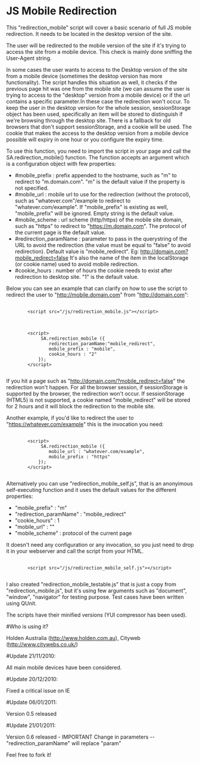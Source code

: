 # JS Mobile Redirection

This "redirection_mobile" script will cover a basic scenario of full JS mobile redirection. 
It needs to be located in the desktop version of the site.

The user will be redirected to the mobile version of the site if it's trying to access the site from a mobile device. This check is mainly done sniffing the User-Agent string. 
	 
In some cases the user wants to access to the Desktop version of the site from a mobile device (sometimes the desktop version has more functionality). The script handles this situation as well, it checks if the previous page hit was one from the mobile site (we can assume the user is trying to access to the "desktop" version from a mobile device) or if the url contains a specific parameter.In these case the redirection won't occur. 
To keep the user in the desktop version for the whole session, sessionStorage object has been used, specifically an item will be stored to distinguish if we're browsing through the desktop site. 
There is a fallback for old browsers that don't support sessionStorage, and a cookie will be used. The cookie that makes the access to the desktop version from a mobile device possible will expiry in one hour or you configure the expiry time.

To use this function, you need to import the script in your page and call the SA.redirection_mobile() function. The function accepts an argument which is a configuration object with few properties:

- #mobile_prefix : prefix appended to the hostname, such as "m" to redirect to "m.domain.com". "m" is the default value if the property is not specified.
- #mobile_url : mobile url to use for the redirection (without the protocol), such as "whatever.com"/example to redirect to "whatever.com/example". If "mobile_prefix" is existing as well, "mobile_prefix" will be ignored. Empty string is the default value.
- #mobile_scheme : url scheme (http/https) of the mobile site domain, such as "https" to redirect to "https://m.domain.com". The protocol of the current page is the default value.
- #redirection_paramName : parameter to pass in the querystring of the URL to avoid the redirection (the value must be equal to "false" to avoid redirection). Default value is "mobile_redirect". 		 Eg: http://domain.com?mobile_redirect=false
It's also the name of the item in the localStorage (or cookie name) used to avoid mobile redirection. 
- #cookie_hours : number of hours the cookie needs to exist after redirection to desktop site. "1" is the default value.

Below you can see an example that can clarify on how to use the script to redirect the user to "http://mobile.domain.com" from "http://domain.com":

<pre>
	<code>
		&lt;script src="/js/redirection_mobile.js"&gt;&lt;/script&gt;
	</code>
</pre>
<pre>
	<code>
		&lt;script&gt;
			 SA.redirection_mobile ({
				redirection_paramName:"mobile_redirect",
				mobile_prefix : "mobile",
				cookie_hours : "2" 
			});
		&lt;/script&gt;
	</code>
</pre>

If you hit a page such as "http://domain.com/?mobile_redirect=false" the redirection won't happen.  For all the browser session, if sessionStorage is supported by the browser, the redirection won't occur. If sessionStorage (HTML5) is not supported, a cookie named "mobile_redirect" will be stored for 2 hours and it will block the redirection to the mobile site.

Another example, if you'd like to redirect the user to "https://whatever.com/example" this is the invocation you need:

<pre>
	<code>
		&lt;script&gt;
			 SA.redirection_mobile ({
				mobile_url : "whatever.com/example",
				mobile_prefix : "https"
			});
		&lt;/script&gt;
	</code>
</pre>

Alternatively you can use "redirection_mobile_self.js", that is an anonyimous self-executing function and it uses the default values for the different properties:
- "mobile_prefix" : "m"
- "redirection_paramName" : "mobile_redirect"
- "cookie_hours" : 1
- "mobile_url" : ""
- "mobile_scheme" : protocol of the current page 

It doesn't need any configuration or any invocation, so you just need to drop it in your webserver and call the script from your HTML.

<pre>
	<code>
		&lt;script src="/js/redirection_mobile_self.js"&gt;&lt;/script&gt;
	</code>
</pre>


I also created "redirection_mobile_testable.js" that is just a copy from "redirection_mobile.js", but it's using few arguments such as "document", "window", "navigator" for testing purpose. Test cases have been written using QUnit.

The scripts have their minified versions (YUI compressor has been used).

#Who is using it?

Holden Australia (http://www.holden.com.au), Cityweb (http://www.citywebs.co.uk/) 

#Update 21/11/2010:

All main mobile devices have been considered.

#Update 20/12/2010:

Fixed a critical issue on IE

#Update 06/01/2011:

Version 0.5 released

#Update 21/01/2011:

Version 0.6 released - IMPORTANT Change in parameters -- "redirection_paramName" will replace "param"


Feel free to fork it!